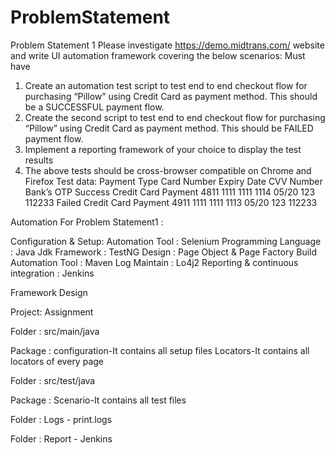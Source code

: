# ProblemStatement
Problem Statement 1
Please investigate https://demo.midtrans.com/ website and write UI automation framework covering
the below scenarios:
Must have
1. Create an automation test script to test end to end checkout flow for purchasing “Pillow” using
Credit Card as payment method. This should be a SUCCESSFUL payment flow.
2. Create the second script to test end to end checkout flow for purchasing “Pillow” using Credit
Card as payment method. This should be FAILED payment flow.
3. Implement a reporting framework of your choice to display the test results
4. The above tests should be cross-browser compatible on Chrome and Firefox
Test data:
Payment Type Card Number Expiry Date CVV Number Bank’s OTP
Success Credit Card Payment 4811 1111 1111 1114 05/20 123 112233
Failed Credit Card Payment 4911 1111 1111 1113 05/20 123 112233


Automation For Problem Statement1 :

Configuration & Setup: 
Automation Tool : Selenium 
Programming Language : Java Jdk
Framework : TestNG 
Design : Page Object & Page Factory
Build Automation Tool : Maven
Log Maintain : Lo4j2 
Reporting & continuous integration : Jenkins 


Framework Design

Project: Assignment

Folder :  src/main/java

Package : configuration-It contains all setup files
          Locators-It contains all locators of every page
          
Folder :  src/test/java

Package : Scenario-It contains all test files

Folder   : Logs - print.logs

Folder  :  Report - Jenkins 

